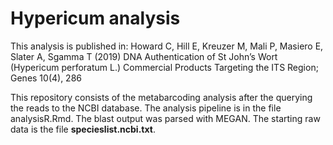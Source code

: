# Hypericum analysis

This analysis is published in: Howard C, Hill E, Kreuzer M, Mali P, Masiero E, Slater A, Sgamma T (2019) DNA Authentication of St John’s Wort (Hypericum perforatum L.) Commercial Products Targeting the ITS Region; Genes 10(4), 286 


This repository consists of the metabarcoding analysis after the querying the reads to the NCBI database. The analysis pipeline is in the file analysisR.Rmd. The blast output was parsed with MEGAN. The starting raw data is the file __specieslist.ncbi.txt__.
